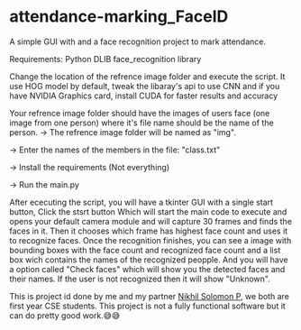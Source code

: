 # attendance-marking_FaceID
A simple GUI with and a face recognition project to mark attendance.

Requirements:
  Python
  DLIB
  face_recognition library
  
Change the location of the refrence image folder and execute the script. It use HOG model by default, tweak the libaray's api to use CNN
and if you have NVIDIA Graphics card, install CUDA for faster results and accuracy

Your refrence image folder should have the images of users face (one image from one person) where it's file name should be the name of the person.
-> The refrence image folder will be named as "img".

-> Enter the names of the members in the file: "class.txt"

-> Install the requirements (Not everything)

-> Run the main.py

After ececuting the script, you will have a tkinter GUI with a single start button,
  Click the stsrt button
  Which will start the main code to execute and opens your default camera module and will capture 30 frames and finds the faces in it.
  Then it chooses which frame has highest face count and uses it to recognize faces.
  Once the recognition finishes, you can see a image with bounding boxes with the face count and recognized face count and a list box wich contains the names of the recognized peopple.
  And you will have a option called "Check faces" which will show you the detected faces and their names. If the user is not recognized then it will show "Unknown".
  
This is project id done by me and my partner <a href="https://github.com/nikhilSolomon">Nikhil Solomon P</a>, we both are first year CSE students. This project is not a fully functional software but it can do pretty good work.😅😅

